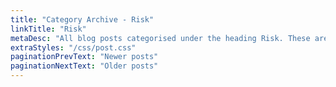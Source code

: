 ```yaml
---
title: "Category Archive - Risk"
linkTitle: "Risk"
metaDesc: "All blog posts categorised under the heading Risk. These are updated on a regular basis so do check back for updates."
extraStyles: "/css/post.css"
paginationPrevText: "Newer posts"
paginationNextText: "Older posts"
---
```

